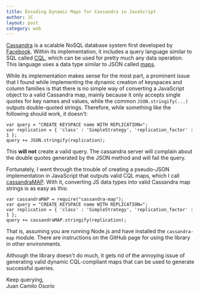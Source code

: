 ```yaml
---
title: Encoding Dynamic Maps for Cassandra in JavaScript
author: JC
layout: post
category: web
---
```


[Cassandra](https://cassandra.apache.org/) is a scalable NoSQL database system first developed by [Facebook](https://facebook.com). Within its implementation, it includes a query language similar to SQL called [CQL](http://www.datastax.com/documentation/cql/3.1/cql/cql_intro_c.html), which can be used for pretty much any data operation. This language uses a data type similar to JSON called [maps](http://www.datastax.com/documentation/cql/3.0/cql/cql_using/use_map_t.html). 

While its implementation makes sense for the most part, a prominent issue that I found while implementing the dynamic creation of keyspaces and column families is that there is no simple way of converting a JavaScript object to a valid Cassandra map, mainly because it only accepts single quotes for key names and values, while the common `JSON.stringify(...)` outputs double-quoted strings. Therefore, while something like the following should work, it doesn't:

    var query = "CREATE KEYSPACE name WITH REPLICATION=";
    var replication = { 'class' : 'SimpleStrategy', 'replication_factor' : 1 };
    query += JSON.stringify(replication);

This **will not** create a valid query. The cassandra server will complain about the double quotes generated by the JSON method and will fail the query.

Fortunately, I went through the trouble of creating a pseudo-JSON implementation in JavaScript that outputs valid CQL maps, which I call [cassandraMAP](https://github.com/jcoc611/cassandraMAP). With it, converting JS data types into valid Cassandra map strings is as easy as this:

    var cassandraMAP = require("cassandra-map");
    var query = "CREATE KEYSPACE name WITH REPLICATION=";
    var replication = { 'class' : 'SimpleStrategy', 'replication_factor' : 1 };
    query += cassandraMAP.stringify(replication);


That is, assuming you are running Node.js and have installed the `cassandra-map` module. There are instructions on the GitHub page for using the library in other environments.

Although the library doesn't do much, it gets rid of the annoying issue of generating valid dynamic CQL-compliant maps that can be used to generate successful queries.

Keep querying,  
Juan Camilo Osorio